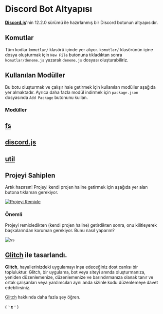 # Discord Bot Altyapısı

**[Discord.js](https://discord.js.org/#/docs/main/12.2.0/general/welcome)**'nin 12.2.0 sürümü ile hazırlanmış bir Discord botunun altyapısıdır.

## Komutlar

Tüm kodlar `komutlar/` klasörü içinde yer alıyor. `komutlar/` klasörünün içine dosya oluşturmak için `New File` butonuna tıkladıktan sonra `komutlar/deneme.js` yazarak `deneme.js` dosyası oluşturabiliriz.

## Kullanılan Modüller

Bu botu oluşturmak ve çalışır hale getirmek için kullanılan modüller aşağıda yer almaktadır. Ayrıca daha fazla modül indirmek için `package.json` dosyasında `Add Package` butonunu kullan.

### Modüller

## [fs](https://www.npmjs.com/package/fs/)

## [discord.js](https://www.npmjs.com/package/discord.js/)

## [util](https://www.npmjs.com/package/util/)

## Projeyi Sahiplen

Artık hazırsın! Projeyi kendi projen haline getirmek için aşağıda yer alan butona tıklaman gerekiyor.

[![Projeyi Remixle](https://cdn.glitch.com/2703baf2-b643-4da7-ab91-7ee2a2d00b5b%2Fremix-button.svg)](https://glitch.com/edit/#!/remix/discord-v12-bot)

### Önemli

Projeyi remixledikten (kendi projen haline) getirdikten sonra, onu kilitleyerek başkalarından koruman gerekiyor. Bunu nasıl yaparım?

![ss](https://cdn.glitch.com/d6caad3c-6e04-464b-93a9-55bfc36a1709%2Fasdwaa.gif?v=1594503412150)
## [Glitch](https://glitch.com/) ile tasarlandı.

**Glitch**, hayallerinizdeki uygulamayı inşa edeceğiniz dost canlısı bir topluluktur. Glitch, bir uygulama, bot veya siteyi anında oluşturmanıza, yeniden düzenlemenize, düzenlemenize ve barındırmanıza olanak tanır ve ortak çalışanları veya yardımcıları aynı anda sizinle kodu düzenlemeye davet edebilirsiniz.

[Glitch](https://glitch.com/about) hakkında daha fazla şey öğren.

( ᵔ ᴥ ᵔ )

